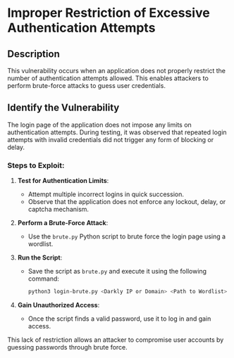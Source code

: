 # Improper Restriction of Excessive Authentication Attempts

## Description

This vulnerability occurs when an application does not properly restrict the number of authentication attempts allowed. This enables attackers to perform brute-force attacks to guess user credentials.

## Identify the Vulnerability

The login page of the application does not impose any limits on authentication attempts. During testing, it was observed that repeated login attempts with invalid credentials did not trigger any form of blocking or delay.

### Steps to Exploit:

1. **Test for Authentication Limits**:
   - Attempt multiple incorrect logins in quick succession.
   - Observe that the application does not enforce any lockout, delay, or captcha mechanism.

2. **Perform a Brute-Force Attack**:
   - Use the `brute.py` Python script to brute force the login page using a wordlist.

3. **Run the Script**:
   - Save the script as `brute.py` and execute it using the following command:
     ```bash
     python3 login-brute.py <Darkly IP or Domain> <Path to Wordlist>
     ```

4. **Gain Unauthorized Access**:
   - Once the script finds a valid password, use it to log in and gain access.

This lack of restriction allows an attacker to compromise user accounts by guessing passwords through brute force.
